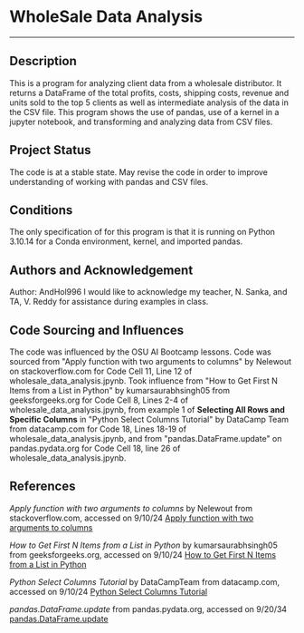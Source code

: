 # WholeSale Data Analysis 
***
## Description
This is a program for analyzing client data from a wholesale distributor. It returns a DataFrame of the total profits, costs, shipping costs, revenue and units sold to the top 5 clients as well as intermediate analysis of the data in the CSV file. This program shows the use of pandas, use of a kernel in a jupyter notebook, and transforming and analyzing data from CSV files.

## Project Status
The code is at a stable state. May revise the code in order to improve understanding of working with pandas and CSV files.

## Conditions
The only specification of for this program is that it is running on Python 3.10.14 for a Conda environment, kernel, and imported pandas.

## Authors and Acknowledgement
Author: AndHol996
 I would like to acknowledge my teacher, N. Sanka, and TA, V. Reddy for assistance during examples in class.

## Code Sourcing and Influences
The code was influenced by the OSU AI Bootcamp lessons. Code was sourced from "Apply function with two arguments to columns" by Nelewout on stackoverflow.com for Code Cell 11, Line 12 of wholesale_data_analysis.jpynb. 
Took influence from "How to Get First N Items from a List in Python" by kumarsaurabhsingh05 from geeksforgeeks.org for Code Cell 8, Lines 2-4 of wholesale_data_analysis.jpynb, from example 1 of **Selecting All Rows and Specific Columns** in "Python Select Columns Tutorial" by DataCamp Team from datacamp.com for Code 18, Lines 18-19 of wholesale_data_analysis.jpynb, and from "pandas.DataFrame.update" on pandas.pydata.org for Code Cell 18, line 26 of wholesale_data_analysis.jpynb.

## References
*Apply function with two arguments to columns* by Nelewout from stackoverflow.com, accessed on 9/10/24 [Apply function with two arguments to columns](https://stackoverflow.com/questions/34279378/apply-function-with-two-arguments-to-columns/)

*How to Get First N Items from a List in Python* by kumarsaurabhsingh05 from geeksforgeeks.org, accessed on 9/10/24 [How to Get First N Items from a List in Python](https://www.geeksforgeeks.org/how-to-get-first-n-items-from-a-list-in-python/)

*Python Select Columns Tutorial* by DataCampTeam from datacamp.com, accessed on 9/10/24 [Python Select Columns Tutorial](https://www.datacamp.com/tutorial/python-select-columns)

*pandas.DataFrame.update* from pandas.pydata.org, accessed on 9/20/34 [pandas.DataFrame.update](https://pandas.pydata.org/docs/reference/api/pandas.DataFrame.update.html#pandas.DataFrame.update)
